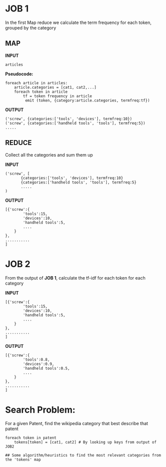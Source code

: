 JOB 1
=====
In the first Map reduce we calculate the term frequency for each token, grouped by the category

MAP 
---
**INPUT** 
```
articles
```
**Pseudocode:**
```
foreach article in articles:
	article.categories = [cat1, cat2,...]
	foreach token in article
		tf = token frequency in article
		 emit (token, {category:article.categories, termfreq:tf})
```
 **OUTPUT**
 ```
('screw', {categories:['tools', 'devices'], termfreq:10})
('screw', {categories:['handheld tools', 'tools'], termfreq:5})
.....

```
REDUCE 
---
Collect all the categories and sum them up

 **INPUT**
 
 ```
 ('screw', [
		{categories:['tools', 'devices'], termfreq:10}
		{categories:['handheld tools', 'tools'], termfreq:5}
		.....
)
```

**OUTPUT**

```
[{'screw':{
		'tools':15,
		'devices':10,
		'handheld tools':5,
		....
	}
},
...........
]
```

JOB 2
====
From the output of **JOB 1**, calculate the tf-idf for each token for each category


**INPUT**
```
[{'screw':{
		'tools':15,
		'devices':10,
		'handheld tools':5,
		....
	}
},
...........
]
```
**OUTPUT**
```
[{'screw':{
		'tools':0.8,
		'devices':0.9,
		'handheld tools':0.5,
		....
	}
},
...........
]
```

Search Problem:
================
For a given Patent, find the wikipedia category that best describe that patent
```
foreach token in patent
    tokens[token] = [cat1, cat2] # By looking up keys from output of JOB2

## Some algorithm/heuristics to find the most relevant categories from the 'tokens' map
    
    
```


